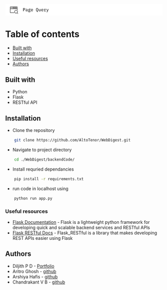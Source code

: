 ![Logo](../chandu2.png)

# Table of contents
- [Built with](#built-with)
- [Installation](#installation)
- [Useful resources](#useful-resources)
- [Authors](#authors)


## Built with
- Python
- Flask
- RESTful API

## Installation
- Clone the repository
```bash
    git clone https://github.com/AltoTenor/WebDigest.git
```
- Navigate to project directory
```bash
    cd ./WebDigest/backendCode/
```
- Install requried dependancies
```bash
    pip install -r requirements.txt
```
- run code in localhost using 
```bash
    python run app.py
```



### Useful resources
- [Flask Documentation](https://flask.palletsprojects.com/en/2.3.x/) - Flask is a lightweight python framework for developing quick and scalable backend services and RESTful APIs
- [Flask RESTful Docs](https://flask-restful.readthedocs.io/en/latest/) - Flask_RESTful is a library that makes developing REST APIs easier using Flask

## Authors
- Diljith P D - [Portfolio](https://th3bossc.github.io/Portfolio)
- Aritro Ghosh - [github](https://github.com/AltoTenor)
- Arshiya Hafis - [github](https://github.com/ArshiyaHafis)
- Chandrakant V B - [github](https://github.com/CVB003)